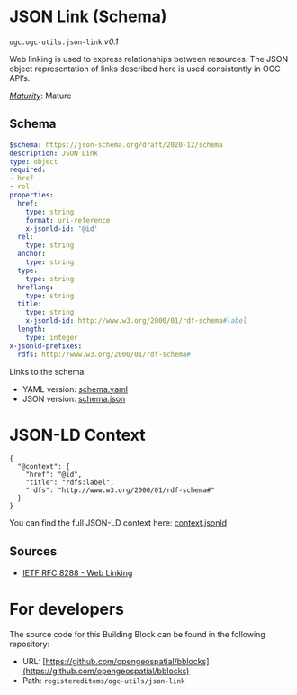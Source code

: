 
# JSON Link (Schema)

`ogc.ogc-utils.json-link` *v0.1*

Web linking is used to express relationships between resources. The JSON object representation of links described here is used consistently in OGC API’s.

[*Maturity*](https://github.com/cportele/ogcapi-building-blocks#building-block-maturity): Mature

## Schema

```yaml
$schema: https://json-schema.org/draft/2020-12/schema
description: JSON Link
type: object
required:
- href
- rel
properties:
  href:
    type: string
    format: uri-reference
    x-jsonld-id: '@id'
  rel:
    type: string
  anchor:
    type: string
  type:
    type: string
  hreflang:
    type: string
  title:
    type: string
    x-jsonld-id: http://www.w3.org/2000/01/rdf-schema#label
  length:
    type: integer
x-jsonld-prefixes:
  rdfs: http://www.w3.org/2000/01/rdf-schema#

```

Links to the schema:

* YAML version: [schema.yaml](https://opengeospatial.github.io/bblocks/annotated-schemas/ogc-utils/json-link/schema.json)
* JSON version: [schema.json](https://opengeospatial.github.io/bblocks/annotated-schemas/ogc-utils/json-link/schema.yaml)


# JSON-LD Context

```jsonld
{
  "@context": {
    "href": "@id",
    "title": "rdfs:label",
    "rdfs": "http://www.w3.org/2000/01/rdf-schema#"
  }
}
```

You can find the full JSON-LD context here:
[context.jsonld](https://opengeospatial.github.io/bblocks/annotated-schemas/ogc-utils/json-link/context.jsonld)

## Sources

* [IETF RFC 8288 - Web Linking](https://www.rfc-editor.org/rfc/rfc8288.txt)

# For developers

The source code for this Building Block can be found in the following repository:

* URL: [https://github.com/opengeospatial/bblocks](https://github.com/opengeospatial/bblocks)
* Path: `registereditems/ogc-utils/json-link`

